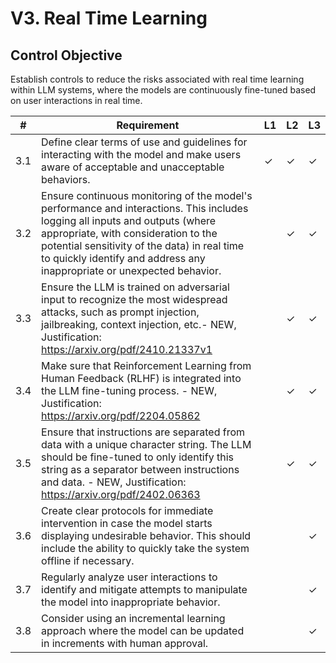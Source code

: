 # V3. Real Time Learning

## Control Objective
Establish controls to reduce the risks associated with real time learning within LLM systems, where the models are continuously fine-tuned based on user interactions in real time.

| # | Requirement | L1 | L2 | L3 |
| - | ---------- | -- | -- | -- |
| 3.1 | Define clear terms of use and guidelines for interacting with the model and make users aware of acceptable and unacceptable behaviors. | ✓ | ✓ | ✓ |
| 3.2 | Ensure continuous monitoring of the model's performance and interactions. This includes logging all inputs and outputs (where appropriate, with consideration to the potential sensitivity of the data) in real time to quickly identify and address any inappropriate or unexpected behavior. |      | ✓ | ✓ |
| 3.3 | Ensure the LLM is trained on adversarial input to recognize the most widespread attacks, such as prompt injection, jailbreaking, context injection, etc.- NEW, Justification: https://arxiv.org/pdf/2410.21337v1 |      | ✓ | ✓ |
| 3.4 | Make sure that Reinforcement Learning from Human Feedback (RLHF) is integrated into the LLM fine-tuning process. - NEW, Justification: https://arxiv.org/pdf/2204.05862 |      | ✓ | ✓ |
| 3.5 | Ensure that instructions are separated from data with a unique character string. The LLM should be fine-tuned to only identify this string as a separator between instructions and data. - NEW, Justification: https://arxiv.org/pdf/2402.06363 |      | ✓ | ✓ |
| 3.6 | Create clear protocols for immediate intervention in case the model starts displaying undesirable behavior. This should include the ability to quickly take the system offline if necessary. |      |      | ✓ |
| 3.7 | Regularly analyze user interactions to identify and mitigate attempts to manipulate the model into inappropriate behavior. |      |      | ✓ |
| 3.8 | Consider using an incremental learning approach where the model can be updated in increments with human approval. |      |      | ✓ |
